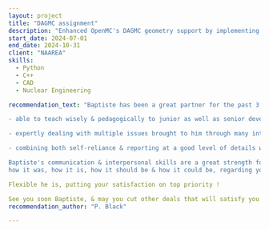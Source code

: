 ```yaml
---
layout: project
title: "DAGMC assignment"
description: "Enhanced OpenMC's DAGMC geometry support by implementing advanced material override capabilities. This work introduces more flexible material assignment methods for CAD-based geometries, including the ability to replace and override material assignments at the cell level. Critically, the implementation now allows differentiation of materials in DAGMC geometries imported multiple times in the same simulation"
start_date: 2024-07-01
end_date: 2024-10-31
client: "NAAREA"
skills:
  - Python
  - C++
  - CAD
  - Nuclear Engineering

recommendation_text: "Baptiste has been a great partner for the past 3 years (one of the very first at NAAREA's !) :

- able to teach wisely & pedagogically to junior as well as senior developpers ,

- expertly dealing with multiple issues brought to him through many intercourses, concerning both code & physics advanced skills throughout a 'support' contract he had cut with NAAREA's Nuke Department ,

- combining both self-reliance & reporting at a good level of details when working on a more massive project

Baptiste's communication & interpersonal skills are a great strength for his future partners, he will give you a sincere and honest feedback of
how it was, how it is, how it should be & how it could be, regarding your obligations & constraints".

Flexible he is, putting your satisfaction on top priority !

See you soon Baptiste, & may you cut other deals that will satisfy you intellectually as much as you deserve it !"
recommendation_author: "P. Black"

---
```

